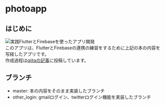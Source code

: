 # photoapp

## はじめに
![実践FlutterとFirebaseを使ったアプリ開発](https://m.media-amazon.com/images/I/51UEH-9pDUL.jpg)  
このアプリは、FlutterとFirebaseの連携の練習をするために上記の本の内容を写経したアプリです。   
作成過程は[qiitaの記事](https://qiita.com/ninoko1995/items/722ae744c853e087f267)に投稿しています。  


## ブランチ
- master: 本の内容をそのまま実装したブランチ  
- other_login: gmailログイン、twitterログイン機能を実装したブランチ


